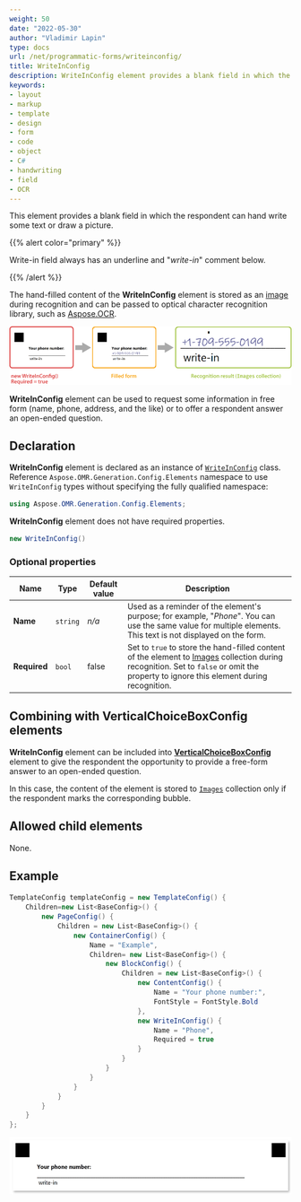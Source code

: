 ```yaml
---
weight: 50
date: "2022-05-30"
author: "Vladimir Lapin"
type: docs
url: /net/programmatic-forms/writeinconfig/
title: WriteInConfig
description: WriteInConfig element provides a blank field in which the respondent can hand write some text or draw a picture.
keywords:
- layout
- markup
- template
- design
- form
- code
- object
- C#
- handwriting
- field
- OCR
---
```


This element provides a blank field in which the respondent can hand write some text or draw a picture.

{{% alert color="primary" %}} 

Write-in field always has an underline and "_write-in_" comment below.

{{% /alert %}}

The hand-filled content of the **WriteInConfig** element is stored as an [image](https://reference.aspose.com/omr/net/aspose.omr.model/recognitionresult/properties/images) during recognition and can be passed to optical character recognition library, such as [Aspose.OCR](https://products.aspose.app/ocr).

![WriteInConfig element](program-writein.png)

**WriteInConfig** element can be used to request some information in free form (name, phone, address, and the like) or to offer a respondent answer an open-ended question.

## Declaration

**WriteInConfig** element is declared as an instance of [`WriteInConfig`](https://reference.aspose.com/omr/net/aspose.omr.generation.config.elements/writeinconfig/) class. Reference `Aspose.OMR.Generation.Config.Elements` namespace to use `WriteInConfig` types without specifying the fully qualified namespace:

```csharp
using Aspose.OMR.Generation.Config.Elements;
```

**WriteInConfig** element does not have required properties.

```csharp
new WriteInConfig()
```

### Optional properties

Name | Type | Default value | Description
---- | ---- | ------------- | -----------
**Name** | `string` | _n/a_ | Used as a reminder of the element's purpose; for example, "_Phone_". You can use the same value for multiple elements.<br />This text is not displayed on the form.
**Required** | `bool` | false | Set to `true` to store the hand-filled content of the element to [Images](https://reference.aspose.com/omr/net/aspose.omr.model/recognitionresult/properties/images) collection during recognition. Set to `false` or omit the property to ignore this element during recognition.

## Combining with VerticalChoiceBoxConfig elements

**WriteInConfig** element can be included into [**VerticalChoiceBoxConfig**](/omr/net/json-markup/verticalchoiceboxconfig/) element to give the respondent the opportunity to provide a free-form answer to an open-ended question.

In this case, the content of the element is stored to [`Images`](https://reference.aspose.com/omr/net/aspose.omr.model/recognitionresult/properties/images) collection only if the respondent marks the corresponding bubble.

## Allowed child elements

None.

## Example

```csharp
TemplateConfig templateConfig = new TemplateConfig() {
	Children=new List<BaseConfig>() {
		new PageConfig() {
			Children = new List<BaseConfig>() {
				new ContainerConfig() {
					Name = "Example",
					Children= new List<BaseConfig>() {
						new BlockConfig() {
							Children = new List<BaseConfig>() {
								new ContentConfig() {
									Name = "Your phone number:",
									FontStyle = FontStyle.Bold
								},
								new WriteInConfig() {
									Name = "Phone",
									Required = true
								}
							}
						}
					}
				}
			}
		}
	}
};
```

![WriteInConfig element example](write_in-example.png)
